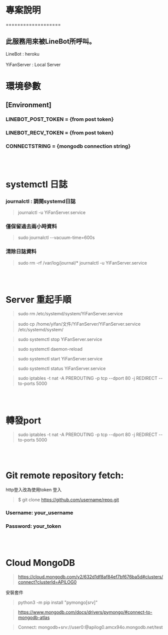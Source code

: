 
# 專案說明
===================
## 此服務用來被LineBot所呼叫。

LineBot : heroku
<br><br />
YiFanServer : Local Server

# 環境參數
## [Environment]
### LINEBOT_POST_TOKEN = {from post token}
### LINEBOT_RECV_TOKEN = {from post token}
### CONNECTSTRING = {mongodb connection string}

<br><br />
# systemctl 日誌

### journalctl : 調閱systemd日誌
> journalctl -u YiFanServer.service

### 僅保留過去兩小時資料
> sudo journalctl --vacuum-time=600s

### 清除日誌資料
> sudo rm -rf /var/log/journal/*
> journalctl -u YiFanServer.service

<br><br />
# Server 重起手順

> sudo rm /etc/systemd/system/YiFanServer.service

> sudo cp /home/yifan/文件/YiFanServer/YiFanServer.service /etc/systemd/system/

> sudo systemctl stop YiFanServer.service

> sudo systemctl daemon-reload

> sudo systemctl start YiFanServer.service

> sudo systemctl status YiFanServer.service

> sudo iptables -t nat -A PREROUTING -p tcp 
--dport 80 -j REDIRECT --to-ports 5000

<br><br />
# 轉發port
> sudo iptables -t nat -A PREROUTING -p tcp --dport 80 -j REDIRECT --to-ports 5000

<br><br />
# Git remote repository fetch:
http登入改為使用token 登入

> $ git clone https://github.com/username/repo.git
### Username: your_username
### Password: your_token

<br><br />
# Cloud MongoDB
> https://cloud.mongodb.com/v2/632d1df8af84ef7bf676ba5d#clusters/connect?clusterId=APILOG0

安裝套件
> python3 -m pip install "pymongo[srv]"

> https://www.mongodb.com/docs/drivers/pymongo/#connect-to-mongodb-atlas

> Connect:
mongodb+srv://user0:<password>@apilog0.amcx94o.mongodb.net/test
